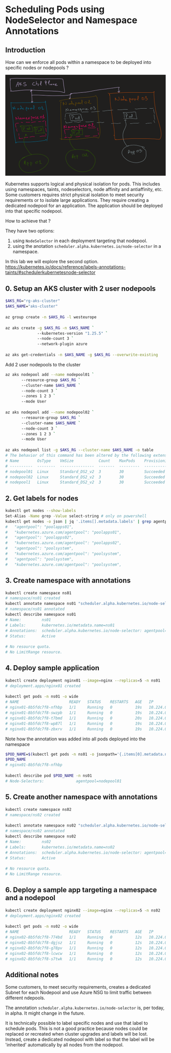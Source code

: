# Scheduling Pods using NodeSelector and Namespace Annotations

## Introduction

How can we enforce all pods within a namespace to be deployed into specific nodes or nodepools ?

![](images/53_namespace_per_nodepool__arch.png)

Kubernetes supports logical and physical isolation for pods. This includes using namespaces, taints, nodeselectors, node affinity and antiaffinity, etc.
Some customers requires strict physical isolation to meet security requirements or to isolate large applications. 
They require creating a dedicated nodepool for an application. 
The application should be deployed into that specific nodepool.

How to achieve that ?

They have two options:
1. using `NodeSelector` in each deployment targeting that nodepool.
2. using the anotation `scheduler.alpha.kubernetes.io/node-selector` in a namespace.

In this lab we will explore the second option.
https://kubernetes.io/docs/reference/labels-annotations-taints/#schedulerkubernetesnode-selector

## 0. Setup an AKS cluster with 2 user nodepools

```sh
$AKS_RG="rg-aks-cluster"
$AKS_NAME="aks-cluster"

az group create -n $AKS_RG -l westeurope

az aks create -g $AKS_RG -n $AKS_NAME `
              --kubernetes-version "1.25.5" `
              --node-count 3 `
              --network-plugin azure

az aks get-credentials -n $AKS_NAME -g $AKS_RG --overwrite-existing
```

Add 2 user nodepools to the cluster

```sh
az aks nodepool add --name nodepool01 `
       --resource-group $AKS_RG `
       --cluster-name $AKS_NAME `
       --node-count 3 `
       --zones 1 2 3 `
       --mode User

az aks nodepool add --name nodepool02 `
       --resource-group $AKS_RG `
       --cluster-name $AKS_NAME `
       --node-count 3 `
       --zones 1 2 3 `
       --mode User

az aks nodepool list -g $AKS_RG --cluster-name $AKS_NAME -o table
# The behavior of this command has been altered by the following extension: aks-preview
# Name        OsType    VmSize           Count    MaxPods    ProvisioningState    Mode
# ----------  --------  ---------------  -------  ---------  -------------------  ------
# nodepool01  Linux     Standard_DS2_v2  3        30         Succeeded            User
# nodepool02  Linux     Standard_DS2_v2  3        30         Succeeded            User
# nodepool1   Linux     Standard_DS2_v2  3        30         Succeeded            System
```

## 2. Get labels for nodes

```sh
kubectl get nodes --show-labels
Set-Alias -Name grep -Value select-string # only on powershell
kubectl get nodes -o json | jq '.items[].metadata.labels' | grep agentpool
#   "agentpool": "poolapps01",
#   "kubernetes.azure.com/agentpool": "poolapps01",
#   "agentpool": "poolapps02",
#   "kubernetes.azure.com/agentpool": "poolapps02",
#   "agentpool": "poolsystem",
#   "kubernetes.azure.com/agentpool": "poolsystem",
#   "agentpool": "poolsystem",
#   "kubernetes.azure.com/agentpool": "poolsystem",
```

## 3. Create namespace with annotations

```sh
kubectl create namespace ns01
# namespace/ns01 created
kubectl annotate namespace ns01 "scheduler.alpha.kubernetes.io/node-selector=agentpool=nodepool01"
# namespace/ns01 annotated
kubectl describe namespace ns01
# Name:         ns01
# Labels:       kubernetes.io/metadata.name=ns01
# Annotations:  scheduler.alpha.kubernetes.io/node-selector: agentpool=poolapps01
# Status:       Active

# No resource quota.
# No LimitRange resource.
```

## 4. Deploy sample application

```sh
kubectl create deployment nginx01 --image=nginx --replicas=5 -n ns01
# deployment.apps/nginx01 created

kubectl get pods -n ns01 -o wide
# NAME                      READY   STATUS    RESTARTS   AGE   IP             NODE                              
# nginx01-8b5fdc7f8-nfhbp   1/1     Running   0          19s   10.224.0.135   aks-nodepool01-31289001-vmss000002
# nginx01-8b5fdc7f8-swzpb   1/1     Running   0          19s   10.224.0.100   aks-nodepool01-31289001-vmss000000
# nginx01-8b5fdc7f8-t7bmd   1/1     Running   0          20s   10.224.0.99    aks-nodepool01-31289001-vmss000000
# nginx01-8b5fdc7f8-wp87l   1/1     Running   0          19s   10.224.0.124   aks-nodepool01-31289001-vmss000002
# nginx01-8b5fdc7f8-zbxrv   1/1     Running   0          19s   10.224.0.156   aks-nodepool01-31289001-vmss000001
```

Note how the annotation was added into all pods deployed into the namespace

```sh
$POD_NAME=$(kubectl get pods -n ns01 -o jsonpath='{.items[0].metadata.name}')
$POD_NAME
# nginx01-8b5fdc7f8-nfhbp

kubectl describe pod $POD_NAME -n ns01
# Node-Selectors:              agentpool=nodepool01
```

## 5. Create another namespace with annotations

```sh
kubectl create namespace ns02
# namespace/ns02 created

kubectl annotate namespace ns02 "scheduler.alpha.kubernetes.io/node-selector=agentpool=nodepool02"
# namespace/ns02 annotated
kubectl describe namespace ns02
# Name:         ns02
# Labels:       kubernetes.io/metadata.name=ns02
# Annotations:  scheduler.alpha.kubernetes.io/node-selector: agentpool=nodepool02
# Status:       Active

# No resource quota.
# No LimitRange resource.
```

## 6. Deploy a sample app targeting a namespace and a nodepool

```sh
kubectl create deployment nginx02 --image=nginx --replicas=5 -n ns02
# deployment.apps/nginx02 created

kubectl get pods -n ns02 -o wide
# NAME                      READY   STATUS    RESTARTS   AGE   IP             NODE                              
# nginx02-8b5fdc7f8-774bd   1/1     Running   0          12s   10.224.0.250   aks-nodepool02-26503577-vmss000000
# nginx02-8b5fdc7f8-dgjsz   1/1     Running   0          12s   10.224.0.217   aks-nodepool02-26503577-vmss000002
# nginx02-8b5fdc7f8-g78pv   1/1     Running   0          12s   10.224.0.249   aks-nodepool02-26503577-vmss000000
# nginx02-8b5fdc7f8-lcwcw   1/1     Running   0          12s   10.224.0.184   aks-nodepool02-26503577-vmss000001
# nginx02-8b5fdc7f8-s7twk   1/1     Running   0          12s   10.224.0.224   aks-nodepool02-26503577-vmss000002
```

## Additional notes

Some customers, to meet security requirements, creates a dedicated Subnet for each Nodepool and use Azure NSG to limit traffic between different ndepools.

The annotation `scheduler.alpha.kubernetes.io/node-selector` is, per today, in alpha. It might change in the future.

It is technically possible to label specific nodes and use that label to schedule pods. 
This is not a good practice because nodes could be replaced or recreated when cluster upgrades and labels will be lost.
Instead, create a dedicated nodepool with label so that the label will be 'inherited' automatically by all nodes from the nodepool.
